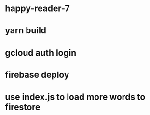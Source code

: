 # happy-reader-7

# yarn build

# gcloud auth login

# firebase deploy

# use index.js to load more words to firestore
